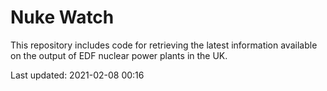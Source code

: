 # Nuke Watch

This repository includes code for retrieving the latest information available on the output of EDF nuclear power plants in the UK.

Last updated: 2021-02-08 00:16